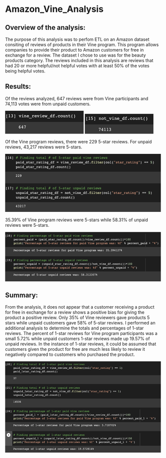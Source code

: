 # Amazon_Vine_Analysis

## Overview of the analysis:

The purpose of this analysis was to perfom ETL on an Amazon dataset consiting of reviews of products in their Vine program. This program allows companies to provide their product to Amazon customers for free in exchange for a review. The dataset I chose to use was for the beauty products category. The reviews included in this analysis are reviews that had 20 or more helpful/not helpful votes with at least 50% of the votes being helpful votes.


## Results: 

Of the reviews analyzed, 647 reviews were from Vine participants and 74,113 votes were from unpaid customers.

<img src = "screenshots/vine_review.png">
<img src = "screenshots/unpaid.png">

Of the Vine program reviews, there were 229 5-star reviews. For unpaid reviews, 43,217 reviews were 5-stars.

<img src = "screenshots/5star_count.png">

35.39% of Vine program reviews were 5-stars while 58.31% of unpaid reviews were 5-stars.

<img src = "screenshots/5star_percent.png">



## Summary: 

From the analysis, it does not appear that a customer receiving a product for free in exchange for a review shows a positive bias for giving the product a positive review. Only 35% of Vine reviewers gave products 5 stars while unpaid customers gave 58% of 5-star reviews. 
I performed an additional analysis to determine the totals and percentages of 1-star reviews. The percent of 1-star reviews for Vine program participants was a small 5.72% while unpaid customers 1-star reviews made up 19.57% of unpaid reviews. In the instance of 1-star reviews, it could be assumed that customers given the product for free are much less likely to review it negatively compared to customers who purchased the product. 

<img src = "screenshots/1star.png">
